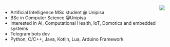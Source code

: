 
 <img class="img" src="https://github-readme-stats.vercel.app/api?username=vornao&show_icons=true&theme=gruvbox&count_private=true" align="right"/>

- Artificial Intelligence MSc student @ Unipisa 
- BSc in Computer Science @Unipisa
- Interested in AI, Computational Health, IoT, Domotics and embedded systems
- Telegram bots dev
- Python, C/C++, Java, Kotlin, Lua, Arduino Framework




